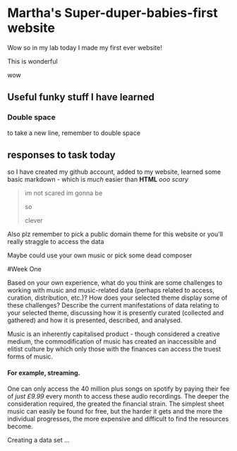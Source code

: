 # Martha's Super-duper-babies-first website
Wow so in my lab today I made my first ever website!

This is wonderful

wow 

## Useful funky stuff I have learned

### Double space

to take a new line, remember to double space

## responses to task today

so I have created my github account, added to my website, learned some basic markdown - which is *much* easier than **HTML** _ooo scary_

>im not scared im gonna be 
>
>so
>
>clever

Also plz remember to pick a public domain theme for this website or you'll really straggle to access the data

Maybe could use your own music or pick some dead composer

#Week One

Based on your own experience, what do you think are some challenges to working with music and music-related data (perhaps related to access, curation, distribution, etc.)? How does your selected theme display some of these challenges? Describe the current manifestations of data relating to your selected theme, discussing how it is presently curated (collected and gathered) and how it is presented, described, and analysed.

Music is an inherently capitalised product - though considered a creative medium, the commodification of music has created an inaccessible and elitist culture by which only those with the finances can access the truest forms of music.

#### For example, streaming.

One can only access the 40 million plus songs on spotify by paying their fee of *just £9.99* every month to access these audio recordings. The deeper the consideration required, the greated the financial strain. The simplest sheet music can easily be found for free, but the harder it gets and the more the individual progresses, the more expensive and difficult to find the resources become.

Creating a data set ...
